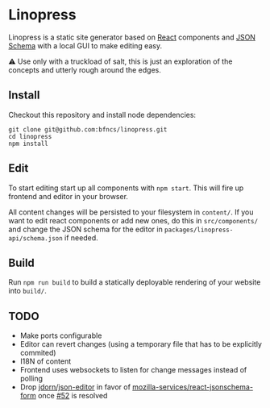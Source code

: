 # Linopress

Linopress is a static site generator based on [React](https://facebook.github.io/react/) components and [JSON Schema](http://json-schema.org/) with a local GUI to make editing easy.

⚠ Use only with a truckload of salt, this is just an exploration of the concepts and utterly rough around the edges.

## Install

Checkout this repository and install node dependencies:

```
git clone git@github.com:bfncs/linopress.git
cd linopress
npm install
```

## Edit

To start editing start up all components with `npm start`. This will fire up frontend and editor in your browser.

All content changes will be persisted to your filesystem in `content/`. If you want to edit react components or add new ones, do this in `src/components/` and change the JSON schema for the editor in `packages/linopress-api/schema.json` if needed.

## Build

Run `npm run build` to build a statically deployable rendering of your website into `build/`. 


## TODO

* Make ports configurable
* Editor can revert changes (using a temporary file that has to be explicitly commited)
* I18N of content
* Frontend uses websockets to listen for change messages instead of polling
* Drop [jdorn/json-editor](https://github.com/jdorn/json-editor) in favor of [mozilla-services/react-jsonschema-form](https://github.com/mozilla-services/react-jsonschema-form) once [#52](https://github.com/mozilla-services/react-jsonschema-form/issues/52) is resolved
